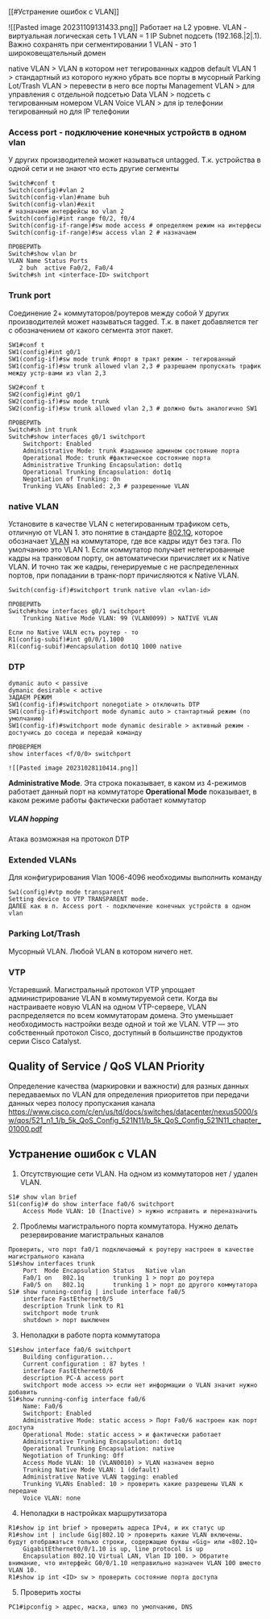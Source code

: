 [[#Устранение ошибок с VLAN]]

![[Pasted image 20231109131433.png]]
Работает на L2 уровне. 
VLAN - виртуальная логическая сеть
1 VLAN = 1 IP Subnet подсеть (192.168.|2|.1). Важно сохранять при сегментировании
1 VLAN - это 1 широковещательный домен

native VLAN > VLAN в котором нет тегированных кадров
default VLAN 1 > стандартный из которого нужно убрать все порты в мусорный
Parking Lot/Trash VLAN > перевести в него все порты
Management VLAN > для управления с отдельной подсетью
Data VLAN > подсеть с тегированным номером VLAN
Voice VLAN > для ip телефонии тегированный но для IP телефонии
### Access port - подключение конечных устройств в одном vlan
У других производителей может называться untagged. Т.к. устройства в одной сети и не знают что есть другие сегменты
```
Switch#conf t
Switch(config)#vlan 2
Switch(config-vlan)#name buh
Switch(config-vlan)#exit
# назначаем интерфейсы во vlan 2
Switch(config)#int range f0/2, f0/4
Switch(config-if-range)#sw mode access # определяем режим на интерфесы
Switch(config-if-range)#sw access vlan 2 # назначаем

ПРОВЕРИТЬ
Switch#show vlan br
VLAN Name Status Ports
   2 buh  active Fa0/2, Fa0/4
Switch#sh int <interface-ID> switchport
```
### Trunk port 
Соединение 2+ коммутаторов/роутеров между собой
У других производителей может называться  tagged. Т.к. в пакет добавляется тег с обозначением от какого сегмента этот пакет.
```
SW1#conf t
SW1(config)#int g0/1
SW1(config-if)#sw mode trunk #порт в тракт режим - тегированный
SW1(config-if)#sw trunk allowed vlan 2,3 # разрешаем пропускать трафик между устр-вами из vlan 2,3

SW2#conf t
SW2(config)#int g0/1
SW2(config-if)#sw mode trunk
SW2(config-if)#sw trunk allowed vlan 2,3 # должно быть аналогично SW1

ПРОВЕРИТЬ
Switch#sh int trunk
Switch#show interfaces g0/1 switchport
	Switchport: Enabled 
	Administrative Mode: trunk #заданное админом состояние порта
	Operational Mode: trunk #фактическое состояние порта
	Administrative Trunking Encapsulation: dot1q 
	Operational Trunking Encapsulation: dot1q 
	Negotiation of Trunking: On 
	Trunking VLANs Enabled: 2,3 # разрешенные VLAN
```

### native VLAN
Установите в качестве VLAN с нетегированным трафиком сеть, отличную от VLAN 1.
это понятие в стандарте [802.1Q](http://xgu.ru/wiki/802.1Q "802.1Q"), которое обозначает [VLAN](http://xgu.ru/wiki/VLAN "VLAN") на коммутаторе, где все кадры идут без тэга. По умолчанию это VLAN 1. Если коммутатор получает нетегированные кадры на транковом порту, он автоматически причисляет их к Native VLAN. И точно так же кадры, генерируемые с не распределенных портов, при попадании в транк-порт причисляются к Native VLAN.

```
Switch(config-if)#switchport trunk native vlan <vlan-id>

ПРОВЕРИТЬ
Switch#show interfaces g0/1 switchport
	Trunking Native Mode VLAN: 99 (VLAN0099) > NATIVE VLAN

Если по Native VALN есть роутер - то
R1(config-subif)#int g0/0/1.1000
R1(config-subif)#encapsulation dot1Q 1000 native
```

### DTP
```
dymanic auto < passive
dymanic desirable < active
ЗАДАЕМ РЕЖИМ
SW1(config-if)#switchport nonegotiate > отключить DTP
SW1(config-if)#switchport mode dynamic auto > стантартный режим (по умолчанию)
SW1(config-if)#switchport mode dynamic desirable > активный режим - достучись до соседа и передай команду 

ПРОВЕРЯЕМ
show interfaces <f/0/0> switchport
```
	![[Pasted image 20231028110414.png]]
**Administrative Mode**. Эта строка показывает, в каком из 4-режимов работает данный порт на коммутаторе
**Operational Mode** показывает, в каком режиме работы фактически работает коммутатор
##### VLAN hopping 
Атака возможная на протокол DTP
### Extended VLANs
Для конфигурирования Vlan 1006-4096 необходимы выполнить команду
```
Sw1(config)#vtp mode transparent
Setting device to VTP TRANSPARENT mode.
ДАЛЕЕ как в п. Access port - подключение конечных устройств в одном vlan
```
### Parking Lot/Trash
Мусорный VLAN. Любой VLAN в котором ничего нет. 
### VTP
Устаревший. Магистральный протокол VTP упрощает администрирование VLAN в коммутируемой сети. Когда вы настраиваете новую VLAN на одном VTP-сервере, VLAN распределяется по всем коммутаторам домена. Это уменьшает необходимость настройки везде одной и той же VLAN. VTP — это собственный протокол Cisco, доступный в большинстве продуктов серии Cisco Catalyst.

## Quality of Service / QoS VLAN Priority
Определение качества (маркировки и важности) для разных данных передаваемых по VLAN для определения приоритетов при передачи данных через полосу пропускания канала
https://www.cisco.com/c/en/us/td/docs/switches/datacenter/nexus5000/sw/qos/521_n1_1/b_5k_QoS_Config_521N11/b_5k_QoS_Config_521N11_chapter_01000.pdf 

## Устранение ошибок с VLAN
1. Отсутствующие сети VLAN. На одном из коммутаторов нет / удален VLAN. 
```
S1# show vlan brief
S1(config)# do show interface fa0/6 switchport
	Access Mode VLAN: 10 (Inactive) > нужно исправить и переназначить
```

2. Проблемы магистрального порта коммутатора. Нужно делать резервирование магистральных каналов
```
Проверить, что порт fa0/1 подключаемый к роутеру настроен в качестве магистрального канала
S1#show interfaces trunk
	Port  Mode Encapsulation Status   Native vlan 
	Fa0/1 on   802.1q        trunking 1 > порт до роутера
	Fa0/5 on   802.1q        trunking 1 > порт до другого коммутатора
S1# show running-config | include interface fa0/5
	interface FastEthernet0/5 
	description Trunk link to R1 
	switchport mode trunk 
	shutdown > порт выключен
```

3. Неполадки в работе порта коммутатора
```
S1#show interface fa0/6 switchport
	Building configuration... 
	Current configuration : 87 bytes ! 
	interface FastEthernet0/6 
	description PC-A access port 
	switchport mode access >> если нет информации о VLAN значит нужно добавить
S1#show running-config interface fa0/6
	Name: Fa0/6 
	Switchport: Enabled 
	Administrative Mode: static access > Порт Fa0/6 настроен как порт доступа
	Operational Mode: static access > и фактически работает
	Administrative Trunking Encapsulation: dot1q 
	Operational Trunking Encapsulation: native 
	Negotiation of Trunking: Off 
	Access Mode VLAN: 10 (VLAN0010) > VLAN назначен верно
	Trunking Native Mode VLAN: 1 (default) 
	Administrative Native VLAN tagging: enabled
	Trunking VLANs Enabled: 10 > проверить какие разрешены VLAN к передаче
	Voice VLAN: none
```

4. Неполадки в настройках маршрутизатора
```
R1#show ip int brief > проверить адреса IPv4, и их статус up
R1#show int | include Gig|802.1Q > проверить какие VLAN включены. будут отображаться только строки, содержащие буквы «Gig» или «802.1Q»
	GigabitEthernet0/0/1.10 is up, line protocol is up 
	Encapsulation 802.1Q Virtual LAN, Vlan ID 100. > Обратите внимание, что интерфейс G0/0/1.10 неправильно назначен VLAN 100 вместо VLAN 10.
R1#show ip int <ID> sw > проверить состояние порта доступа
```

5. Проверить хосты
```
PC1#ipconfig > адрес, маска, шлюз по умолчанию, DNS
```